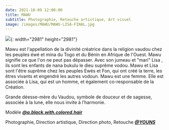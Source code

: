 ```yaml
---
date: 2021-10-09 12:00:00
title: MAWU
subtitle: Photographie, Retouche artistique, Art visuel
image: /images/MAWU/MAWU-LISA-FINAL.jpg
---
```

![](/images/MAWU/MAWU-LISA-FINAL.jpg){: width="2981" height="2981"}

Mawu est l'appellation de la divinité créatrice dans la religion vaudou chez les peuples éwé et mina du Togo et du Bénin en Afrique de l'Ouest. Mawu signifie ce que l'on ne peut pas dépasser. Avec son jumeau et "mari" Lisa , ils sont les enfants de nana bukulu le dieu supr&ecirc;me vodou. Mawu et Lisa sont l'&ecirc;tre supr&ecirc;me chez les peuples Ewés et Fon, qui ont créé la terre, les &ecirc;tres vivants et engendré les autres vodoun. Mawu est une femme. Elle est associée &agrave; Lisa, qui est un homme, et également co-responsable de la Création.

Grande déesse-m&egrave;re du Vaudou, symbole de douceur et de sagesse, associée &agrave; la lune, elle nous invite &agrave; l’harmonie.

Mod&egrave;le ***[@a.black.with.colored.hair](https://www.instagram.com/a_black_with_colored_hair/)***

Photographie, Direction artistique, Direction photo, Retouche ***[@YOUNS](https://www.instagram.com/younous_herve/)***